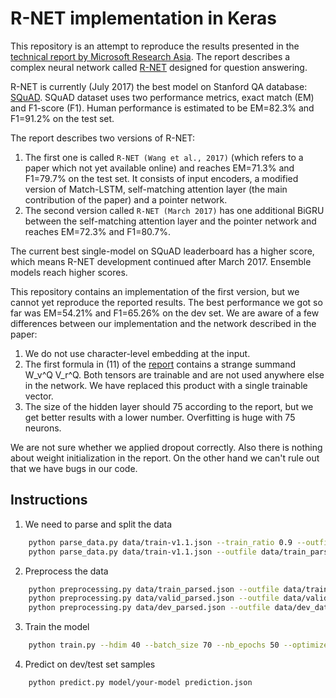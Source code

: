 # R-NET implementation in Keras

This repository is an attempt to reproduce the results presented in the [technical report by Microsoft Research Asia](https://www.microsoft.com/en-us/research/wp-content/uploads/2017/05/r-net.pdf). The report describes a complex neural network called [R-NET](https://www.microsoft.com/en-us/research/publication/mrc/) designed for question answering.

R-NET is currently (July 2017) the best model on Stanford QA database: [SQuAD](https://rajpurkar.github.io/SQuAD-explorer/). SQuAD dataset uses two performance metrics, exact match (EM) and F1-score (F1). Human performance is estimated to be EM=82.3% and F1=91.2% on the test set. 

The report describes two versions of R-NET:
1. The first one is called `R-NET (Wang et al., 2017)` (which refers to a paper which not yet available online) and reaches EM=71.3% and F1=79.7% on the test set. It consists of input encoders, a modified version of Match-LSTM, self-matching attention layer (the main contribution of the paper) and a pointer network. 
2. The second version called `R-NET (March 2017)` has one additional BiGRU between the self-matching attention layer and the pointer network and reaches EM=72.3% and F1=80.7%.

The current best single-model on SQuAD leaderboard has a higher score, which means R-NET development continued after March 2017. Ensemble models reach higher scores.

This repository contains an implementation of the first version, but we cannot yet reproduce the reported results. The best performance we got so far was EM=54.21% and F1=65.26% on the dev set. We are aware of a few differences between our implementation and the network described in the paper:

1. We do not use character-level embedding at the input.
2. The first formula in (11) of the [report](https://www.microsoft.com/en-us/research/wp-content/uploads/2017/05/r-net.pdf) contains a strange summand W_v^Q V_r^Q. Both tensors are trainable and are not used anywhere else in the network. We have replaced this product with a single trainable vector.
3. The size of the hidden layer should 75 according to the report, but we get better results with a lower number. Overfitting is huge with 75 neurons.

We are not sure whether we applied dropout correctly. Also there is nothing about weight initialization in the report. On the other hand we can't rule out that we have bugs in our code.

## Instructions

1. We need to parse and split the data
```sh
    python parse_data.py data/train-v1.1.json --train_ratio 0.9 --outfile data/train_parsed.json --outfile_valid data/valid_parsed.json
    python parse_data.py data/train-v1.1.json --outfile data/train_parsed.json
```

2. Preprocess the data
```sh
    python preprocessing.py data/train_parsed.json --outfile data/train_data.pkl
    python preprocessing.py data/valid_parsed.json --outfile data/valid_data.pkl
    python preprocessing.py data/dev_parsed.json --outfile data/dev_data.pkl
```

3. Train the model
```sh
    python train.py --hdim 40 --batch_size 70 --nb_epochs 50 --optimizer adam --dropout 0.2
```

4. Predict on dev/test set samples
```sh
    python predict.py model/your-model prediction.json
```
